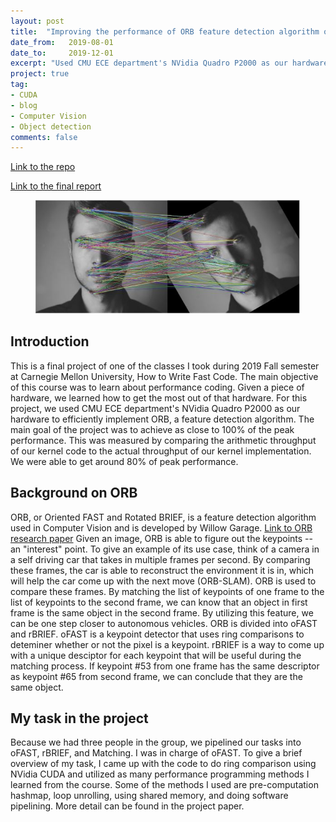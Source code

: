 ```yaml
---
layout: post
title:  "Improving the performance of ORB feature detection algorithm on GPU"
date_from:   2019-08-01
date_to:     2019-12-01
excerpt: "Used CMU ECE department's NVidia Quadro P2000 as our hardware to efficiently implement ORB, a feature detection algorithm"
project: true
tag:
- CUDA
- blog
- Computer Vision
- Object detection
comments: false
---
```


[Link to the repo](https://github.com/minhsqtruong/18-645-Semester-Project)

[Link to the final report]("../assets/projects/orb/18_645_Final_Report.pdf")


<figure>
    <a href="../assets/projects/orb/fast.jpg"><img src="../assets/projects/orb/fast.jpg"></a>
</figure>


## Introduction
This is a final project of one of the classes I took during 2019 Fall semester at Carnegie Mellon University, How to Write Fast Code. The main objective of this course was to learn about performance coding. Given a piece of hardware, we learned how to get the most out of that hardware. For this project, we used CMU ECE department's NVidia Quadro P2000 as our hardware to efficiently implement ORB, a feature detection algorithm. The main goal of the project was to achieve as close to 100% of the peak performance. This was measured by comparing the arithmetic throughput of our kernel code to the actual throughput of our kernel implementation. We were able to get around 80% of peak performance.

## Background on ORB
ORB, or Oriented FAST and Rotated BRIEF, is a feature detection algorithm used in Computer Vision and is developed by Willow Garage. [Link to ORB research paper]("http://www.willowgarage.com/sites/default/files/orb_final.pdf") Given an image, ORB is able to figure out the keypoints -- an "interest" point. To give an example of its use case, think of a camera in a self driving car that takes in multiple frames per second. By comparing these frames, the car is able to reconstruct the environment it is in, which will help the car come up with the next move (ORB-SLAM). ORB is used to compare these frames. By matching the list of keypoints of one frame to the list of keypoints to the second frame, we can know that an object in first frame is the same object in the second frame. By utilizing this feature, we can be one step closer to autonomous vehicles. ORB is divided into oFAST and rBRIEF. oFAST is a keypoint detector that uses ring comparisons to deteminer whether or not the pixel is a keypoint. rBRIEF is a way to come up with a unique desciptor for each keypoint that will be useful during the matching process. If keypoint #53 from one frame has the same descriptor as keypoint #65 from second frame, we can conclude that they are the same object.

## My task in the project
Because we had three people in the group, we pipelined our tasks into oFAST, rBRIEF, and Matching. I was in charge of oFAST. To give a brief overview of my task, I came up with the code to do ring comparison using NVidia CUDA and utilized as many performance programming methods I learned from the course. Some of the methods I used are pre-computation hashmap, loop unrolling, using shared memory, and doing software pipelining. More detail can be found in the project paper.